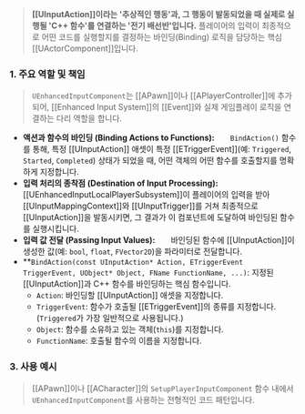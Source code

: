 
> **[[UInputAction]]이라는 '추상적인 행동'과, 그 행동이 발동되었을 때 실제로 실행될 'C++ 함수'를 연결하는 '전기 배선반'입니다.** 플레이어의 입력이 최종적으로 어떤 코드를 실행할지를 결정하는 바인딩(Binding) 로직을 담당하는 핵심 [[UActorComponent]]입니다.

### **1. 주요 역할 및 책임**
> `UEnhancedInputComponent`는 [[APawn]]이나 [[APlayerController]]에 추가되어, [[Enhanced Input System]]의 [[Event]]와 실제 게임플레이 로직을 연결하는 다리 역할을 합니다.
* **액션과 함수의 바인딩 (Binding Actions to Functions):**
      `BindAction()` 함수를 통해, 특정 [[UInputAction]] 애셋이 특정 [[ETriggerEvent]](예: `Triggered`, `Started`, `Completed`) 상태가 되었을 때, 어떤 객체의 어떤 함수를 호출할지를 명확하게 지정합니다.
* **입력 처리의 종착점 (Destination of Input Processing):**
      [[UEnhancedInputLocalPlayerSubsystem]]이 플레이어의 입력을 받아 [[UInputMappingContext]]와 [[UInputTrigger]]를 거쳐 최종적으로 [[UInputAction]]을 발동시키면, 그 결과가 이 컴포넌트에 도달하여 바인딩된 함수를 실행시킵니다.
* **입력 값 전달 (Passing Input Values):**
      바인딩된 함수에 [[UInputAction]]이 생성한 값(예: `bool`, `float`, `FVector2D`)을 파라미터로 전달합니다.
* **`BindAction(const UInputAction* Action, ETriggerEvent TriggerEvent, UObject* Object, FName FunctionName, ...)`:
	지정된 [[UInputAction]]과 C++ 함수를 바인딩하는 핵심 함수입니다.
	* `Action`:
	바인딩할 [[UInputAction]] 애셋을 지정합니다.
	* `TriggerEvent`:
	함수가 호출될 [[ETriggerEvent]]의 종류를 지정합니다. (`Triggered`가 가장 일반적으로 사용됩니다.)
	* `Object`: 
	함수를 소유하고 있는 객체(`this`)를 지정합니다.
	* `FunctionName`: 
	호출될 함수의 이름을 지정합니다.

### **3. 사용 예시**
> [[APawn]]이나 [[ACharacter]]의 `SetupPlayerInputComponent` 함수 내에서 `UEnhancedInputComponent`를 사용하는 전형적인 코드 패턴입니다.
